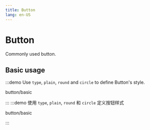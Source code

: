 ```yaml
---
title: Button
lang: en-US
---
```


# Button

Commonly used button.

## Basic usage

:::demo Use `type`, `plain`, `round` and `circle` to define Button's style.

button/basic

:::
:::demo 使用 `type`, `plain`, `round` 和 `circle` 定义按钮样式

button/basic

:::
